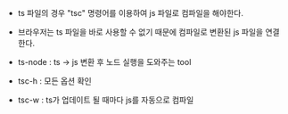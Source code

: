 - ts 파일의 경우 "tsc" 명령어를 이용하여 js 파일로 컴파일을 해야한다.

- 브라우저는 ts 파일을 바로 사용할 수 없기 때문에 컴파일로 변환된 js 파일을 연결
  한다.

- ts-node : ts -> js 변환 후 노드 실행을 도와주는 tool

- tsc-h : 모든 옵션 확인

- tsc-w : ts가 업데이트 될 때마다 js를 자동으로 컴파일
